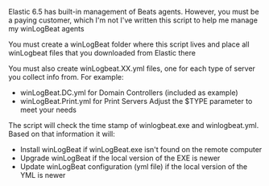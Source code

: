 Elastic 6.5 has built-in management of Beats agents. However, you must be a paying customer, which I'm not
I've written this script to help me manage my winLogBeat agents

You must create a winLogBeat folder where this script lives and place all winLogbeat files that you downloaded from Elastic there

You must also create winLogbeat.XX.yml files, one for each type of server you collect info from. For example:
  - winLogBeat.DC.yml for Domain Controllers (included as example)
  - winLogBeat.Print.yml for Print Servers
Adjust the $TYPE parameter to meet your needs

The script will check the time stamp of winlogbeat.exe and winlogbeat.yml. Based on that information it will:
  - Install winLogBeat if winLogBeat.exe isn't found on the remote computer
  - Upgrade winLogBeat if the local version of the EXE is newer
  - Update winLogBeat configuration (yml file) if the local version of the YML is newer
